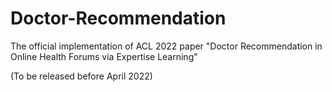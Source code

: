 # Doctor-Recommendation
The official implementation of ACL 2022 paper "Doctor Recommendation in Online Health Forums via Expertise Learning"

(To be released before April 2022)
